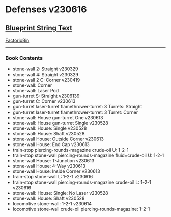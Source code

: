 # Defenses v230616

## [Blueprint String Text](https://factoriobin.com/static/cdn/forever/post/9/e/s/9eSGNUAD/0/v0/blueprint-abb9ca23b56efd2e.txt)

[FactorioBin](https://factoriobin.com/post/9eSGNUAD)

----- 

### Book Contents

* stone-wall 2: Straight v230329
* stone-wall 4: Straight v230329
* stone-wall 2 C: Corner v230419
* stone-wall: Corner
* stone-wall: Laser Pod
* gun-turret S: Straight v2306139
* gun-turret C: Corner v230613
* gun-turret laser-turret flamethrower-turret: 3 Turrets: Straight
* gun-turret laser-turret flamethrower-turret: 3 Turret: Corner
* stone-wall: House gun-turret One v230613
* stone-wall: House gun-turret Single v230528
* stone-wall: House: Single v230528
* stone-wall: House: Shaft v230528
* stone-wall House: Outside Corner v230613
* stone-wall House: End Cap v230613
* train-stop piercing-rounds-magazine crude-oil U: 1-2-1
* train-stop stone-wall piercing-rounds-magazine fluid=crude-oil U: 1-2-1
* stone-wall House: T-Junction v230613
* stone-wall House: 4-Way v230613
* stone-wall House: Inside Corner v230613
* train-stop stone-wall L: 1-2-1 v230616
* train-stop stone-wall piercing-rounds-magazine crude-oil L: 1-2-1 v230616
* stone-wall: House: Single: No Laser v230528
* stone-wall: House: Shaft v230528
* locomotive stone-wall: 1-2-1 v230614
* locomotive stone-wall crude-oil piercing-rounds-magazine: 1-2-1
